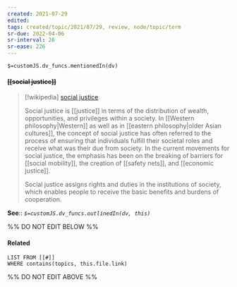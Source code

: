 ```yaml
---
created: 2021-07-29
edited: 
tags: created/topic/2021/07/29, review, node/topic/term
sr-due: 2022-04-06
sr-interval: 26
sr-ease: 226
---
```

`$=customJS.dv_funcs.mentionedIn(dv)`

#### <s class="topic-title">[[social justice]]</s>

> [!wikipedia] [social justice](https://en.wikipedia.org/wiki/Social%20justice)
> 
> Social justice is [[justice]] in terms of the distribution of wealth, opportunities, and privileges within a society. In [[Western philosophy|Western]] as well as in [[eastern philosophy|older Asian cultures]], the concept of social justice has often referred to the process of ensuring that individuals fulfill their societal roles and receive what was their due from society. In the current movements for social justice, the emphasis has been on the breaking of barriers for [[social mobility]], the creation of [[safety nets]], and [[economic justice]]. 
> 
> Social justice assigns rights and duties in the institutions of society, which enables people to receive the basic benefits and burdens of cooperation. 


**See**:: 
*`$=customJS.dv_funcs.outlinedIn(dv, this)`*

%% DO NOT EDIT BELOW %%
#### Related 
```dataview
LIST FROM [[#]]
WHERE contains(topics, this.file.link)
```
%% DO NOT EDIT ABOVE %%
